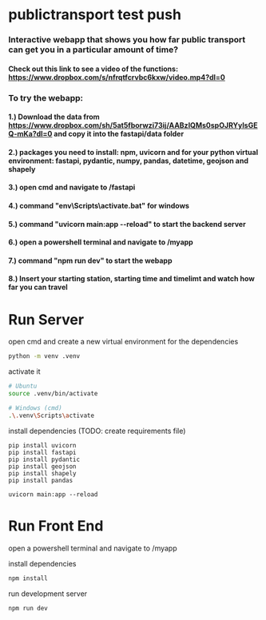 # publictransport test push

### Interactive webapp that shows you how far public transport can get you in a particular amount of time?

#### Check out this link to see a video of the functions: https://www.dropbox.com/s/nfrqtfcrvbc6kxw/video.mp4?dl=0

### To try the webapp:
#### 1.) Download the data from https://www.dropbox.com/sh/5at5fborwzi73ij/AABzIQMs0spOJRYyIsGEQ-mKa?dl=0 and copy it into the fastapi/data folder
#### 2.) packages you need to install: npm, uvicorn and for your python virtual environment: fastapi, pydantic, numpy, pandas, datetime, geojson and shapely
#### 3.) open cmd and navigate to /fastapi 
#### 4.) command "env\Scripts\activate.bat" for windows
#### 5.) command "uvicorn main:app --reload" to start the backend server 
#### 6.) open a powershell terminal and navigate to /myapp
#### 7.) command "npm run dev" to start the webapp
#### 8.) Insert your starting station, starting time and timelimt and watch how far you can travel


# Run Server
open cmd and create a new virtual environment for the dependencies

```bash
python -m venv .venv
```

activate it

```bash
# Ubuntu
source .venv/bin/activate

# Windows (cmd)
.\.venv\Scripts\activate
```

install dependencies (TODO: create requirements file)

```
pip install uvicorn
pip install fastapi
pip install pydantic
pip install geojson
pip install shapely
pip install pandas

```


```
uvicorn main:app --reload

```

# Run Front End
open a powershell terminal and navigate to /myapp

install dependencies

```bash
npm install
```

run development server

```bash
npm run dev
```
